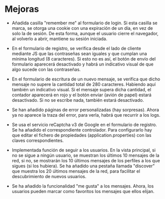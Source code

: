 # Mejoras

- Añadida casilla "remember me" al formulario de login. Si esta casilla se marca, se otorga una cookie con una expiración de un día, en vez de solo la de sesión. De esta forma, aunque el usuario cierre el navegador, al volverlo a abrir, mantiene su sesión iniciada.

- En el formulario de registro, se verifica desde el lado de cliente mediante JS que las contraseñas sean iguales y que cumplan una mínima longitud (8 caracteres). Si esto no es así, el botón de envío del formulario aparecerá desactivado y habrá un indicativo visual de que algo sucede con las contraseñas.

- En el formulario de escritura de un nuevo mensaje, se verifica que dicho mensaje no supere la cantidad total de 280 caracteres. Habiendo aquí también un indicativo visual. Si el mensaje supera dicha cantidad, el contador aparecerá en rojo y el botón enviar (avión de papel) estará desactivado. Si no se escribe nada, también estará desactivado.

- Se han añadido páginas de error personalizadas (hay sorpresas). Ahora ya no aparece la traza del error, para verla, habrá que recurrir a los logs.

- Se usa el servicio reCaptcha v3 de Google en el formulario de registro. Se ha añadido el correspondiente controlador. Para configurarlo hay que editar el fichero de propiedades (application.properties) con las claves correspondientes.

- Implementada función de seguir a los usuarios. En la vista principal, si no se sigue a ningún usuario, se muestran los últimos 10 mensajes de la red, si no, se mostrarán los 10 últimos mensajes de los perfiles a los que sigues (si los hubiera). Se ha añadido una pestaña llamada "discover" que muestra los 20 últimos mensajes de la red, para facilitar el descubrimiento de nuevos usuarios.

- Se ha añadido la funcionalidad "me gusta" a los mensajes. Ahora, los usuarios pueden marcar como favoritos los mensajes que ellos elijan.